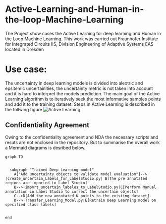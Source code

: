 # Active-Learning-and-Human-in-the-loop-Machine-Learning
The Project show cases the Active Learning for deep learning and Human in the Loop Machine Learning. This work was carried out Fraunhofer Institute for Integrated Circuits IIS, Division Engineering of Adaptive Systems EAS located in Dresden


# Use case:
The uncertainty in deep learning models is divided into aleotric and epsitemic uncertainities, the uncertainty metric is not taken into account and it is hard to interpret the models prediction. The main goal of the Active Learning algorithm is to iteratively seek the most informative samples points and add it to the training dataset. 
Steps in Active Learning is described in the follwing figure 
![Active Learning](https://user-images.githubusercontent.com/74974473/216408405-cf2b545b-9542-4334-8fd6-bb640905da17.PNG)


## Confidentiality Agreement
Owing to the confidentiality agreement and NDA the necessary scripts and resuts are not enclosed in the repository. But to summarise the overall work a Mermaid diagrams is desribed below.

<div class="center">

```mermaid
graph TD


  subgraph "Trained Deep Learning model"
    A["Add uncertainty objects to validate model evaluation"]--> |create_uncertain_Labels_for_LabelStudio.py| B[The pre annotated regions ate imported to Label Studio]
    B-->|import_uncertain_labeles_to_LabelStudio.py|C[Perform Manual annotation in Label Studio to correct the uncertain objects]
    C-->D[Add the new annotated K points to the existing dataset]
    D-->|Transfer_Learning_Model.py|E[Retrain Deep Learning model on specified class labels]

    
end
```

</div>

